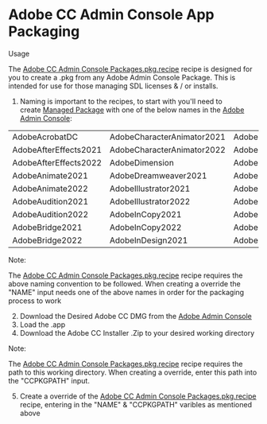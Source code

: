 # Adobe CC Admin Console App Packaging

Usage

The [Adobe CC Admin Console Packages.pkg.recipe](https://github.com/woodmember/Woodmember-Autopkg-Recipes/blob/main/Adobe/Adobe%20CC%20Admin%20Console%20Packages.pkg.recipe "Adobe CC Admin Console Packages.pkg.recipe") recipe is designed for you to create a .pkg from any Adobe Admin Console Package. This is intended for use for those managing SDL licenses & / or installs.

1. Naming is important to the recipes, to start with you'll need to create [Managed Package](https://helpx.adobe.com/uk/enterprise/using/manage-packages.html) with one of the below names in the [Adobe Admin Console](https://adminconsole.adobe.com/):

|     |     |     |     |
| --- | --- | --- | --- |
| AdobeAcrobatDC | AdobeCharacterAnimator2021 | AdobeInDesign2022 | AdobePremiereRush |
| AdobeAfterEffects2021 | AdobeCharacterAnimator2022 | AdobeLightroomCC | AdobePremiereRush2.0 |
| AdobeAfterEffects2022 | AdobeDimension | AdobeLightroomClassic | AdobeSubstance3DDesigner |
| AdobeAnimate2021 | AdobeDreamweaver2021 | AdobeMediaEncoder2021 | AdobeSubstance3DPainter |
| AdobeAnimate2022 | AdobeIllustrator2021 | AdobeMediaEncoder2022 | AdobeSubstance3DSampler |
| AdobeAudition2021 | AdobeIllustrator2022 | AdobePhotoshop2021 | AdobeSubstance3DStager |
| AdobeAudition2022 | AdobeInCopy2021 | AdobePhotoshop2022 | AdobeXD |
| AdobeBridge2021 | AdobeInCopy2022 | AdobePremierePro2021 |     |
| AdobeBridge2022 | AdobeInDesign2021 | AdobePremierePro2022 |     |

Note:

The [Adobe CC Admin Console Packages.pkg.recipe](https://github.com/woodmember/Woodmember-Autopkg-Recipes/blob/main/Adobe/Adobe%20CC%20Admin%20Console%20Packages.pkg.recipe "Adobe CC Admin Console Packages.pkg.recipe") recipe requires the above naming convention to be followed. When creating a override the "NAME" input needs one of the above names in order for the packaging process to work

2. Download the Desired Adobe CC DMG from the [Adobe Admin Console](https://adminconsole.adobe.com/)
3. Load the .app
4. Download the Adobe CC Installer .Zip to your desired working directory

Note:

The [Adobe CC Admin Console Packages.pkg.recipe](https://github.com/woodmember/Woodmember-Autopkg-Recipes/blob/main/Adobe/Adobe%20CC%20Admin%20Console%20Packages.pkg.recipe "Adobe CC Admin Console Packages.pkg.recipe") recipe requires the path to this working directory. When creating a override, enter this path into the "CCPKGPATH" input.

5. Create a override of the [Adobe CC Admin Console Packages.pkg.recipe](https://github.com/woodmember/Woodmember-Autopkg-Recipes/blob/main/Adobe/Adobe%20CC%20Admin%20Console%20Packages.pkg.recipe "Adobe CC Admin Console Packages.pkg.recipe") recipe, entering in the "NAME" & "CCPKGPATH" varibles as mentioned above
